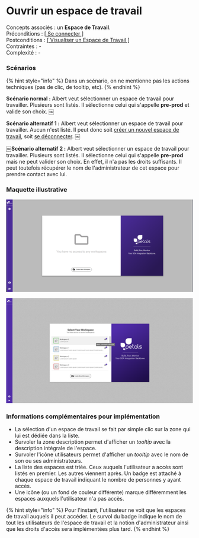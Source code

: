 # Ouvrir un espace de travail

Concepts associés : un **Espace de Travail**.  
Préconditions : [\[ Se connecter \]](se-connecter.md)  
Postconditions : [\[ Visualiser un Espace de Travail \]](visualiser-un-espace-de-travail.md)  
Contraintes : -  
Complexité : -

### Scénarios

{% hint style="info" %}
Dans un scénario, on ne mentionne pas les actions techniques \(pas de clic, de tooltip, etc\).
{% endhint %}

**Scénario normal :** Albert veut sélectionner un espace de travail pour travailler. Plusieurs sont listés. Il sélectionne celui qui s'appelle **pre-prod** et valide son choix. ￼  
  
**Scénario alternatif 1 :** Albert veut sélectionner un espace de travail pour travailler. Aucun n'est listé. Il peut donc soit [créer un nouvel espace de travail](definir-un-espace-de-travail.md), soit [se déconnecter](se-deconnecter.md). ￼  
  
**￼Scénario alternatif 2 :** Albert veut sélectionner un espace de travail pour travailler. Plusieurs sont listés. Il sélectionne celui qui s'appelle **pre-prod** mais ne peut valider son choix. En effet, il n'a pas les droits suffisants. Il peut toutefois récupérer le nom de l'administrateur de cet espace pour prendre contact avec lui.

### Maquette illustrative

![](../../.gitbook/assets/vue-no-workspace.png)

![](../../.gitbook/assets/workspace-select-v3.png)

### Informations complémentaires pour implémentation

* La sélection d'un espace de travail se fait par simple clic sur la zone qui lui est dédiée dans la liste.
* Survoler la zone description permet d'afficher un _tooltip_ avec la description intégrale de l'espace.
* Survoler l'icône utilisateurs permet d'afficher un _tooltip_ avec le nom de son ou ses administrateurs. 
* La liste des espaces est triée. Ceux auquels l'utilisateur a accès sont listés en premier. Les autres viennent après. Un badge est attaché à chaque espace de travail indiquant le nombre de personnes y ayant accès.
* Une icône \(ou un fond de couleur différente\) marque différemment les espaces auxquels l'utilisateur n'a pas accès.

{% hint style="info" %}
Pour l'instant, l'utilisateur ne voit que les espaces de travail auquels il peut accéder. Le survol du badge indique le nom de tout les utilisateurs de l'espace de travail et la notion d'administrateur ainsi que les droits d'accès sera implémentées plus tard.
{% endhint %}

